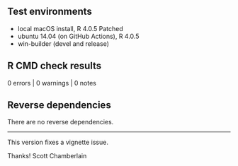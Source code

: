 ## Test environments

* local macOS install, R 4.0.5 Patched
* ubuntu 14.04 (on GitHub Actions), R 4.0.5
* win-builder (devel and release)

## R CMD check results

0 errors | 0 warnings | 0 notes

## Reverse dependencies

There are no reverse dependencies.

---

This version fixes a vignette issue.

Thanks!
Scott Chamberlain
